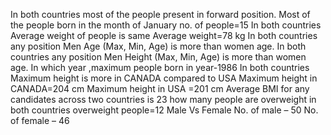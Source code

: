  In  both countries  most of the people present in forward position.
 Most of the people born in the month of January 
     no. of people=15
 In both countries Average weight of people is same
    Average weight=78 kg
 In both countries any position Men Age (Max, Min, Age) is more than women age.
 In both countries any position Men Height (Max, Min, Age) is more than women age.
 In which year ,maximum people born in 
    year-1986
 In both countries  Maximum height is more in CANADA compared to USA
    Maximum height in CANADA=204 cm
    Maximum height in USA   =201 cm
 Average BMI for any candidates across two countries is 23
 how many people are overweight in both countries
    overweight people=12
 Male Vs Female
    No. of male – 50
    No. of female – 46
